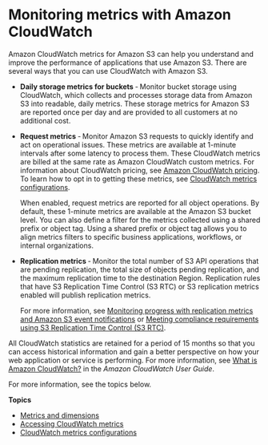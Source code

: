 # Monitoring metrics with Amazon CloudWatch<a name="cloudwatch-monitoring"></a>

Amazon CloudWatch metrics for Amazon S3 can help you understand and improve the performance of applications that use Amazon S3\. There are several ways that you can use CloudWatch with Amazon S3\.
+ **Daily storage metrics for buckets** ‐ Monitor bucket storage using CloudWatch, which collects and processes storage data from Amazon S3 into readable, daily metrics\. These storage metrics for Amazon S3 are reported once per day and are provided to all customers at no additional cost\.
+ **Request metrics** ‐ Monitor Amazon S3 requests to quickly identify and act on operational issues\. These metrics are available at 1\-minute intervals after some latency to process them\. These CloudWatch metrics are billed at the same rate as Amazon CloudWatch custom metrics\. For information about CloudWatch pricing, see [Amazon CloudWatch pricing](https://aws.amazon.com/cloudwatch/pricing/)\. To learn how to opt in to getting these metrics, see [CloudWatch metrics configurations](metrics-configurations.md)\.

  When enabled, request metrics are reported for all object operations\. By default, these 1\-minute metrics are available at the Amazon S3 bucket level\. You can also define a filter for the metrics collected using a shared prefix or object tag\. Using a shared prefix or object tag allows you to align metrics filters to specific business applications, workflows, or internal organizations\.
+ **Replication metrics** ‐ Monitor the total number of S3 API operations that are pending replication, the total size of objects pending replication, and the maximum replication time to the destination Region\. Replication rules that have S3 Replication Time Control \(S3 RTC\) or S3 replication metrics enabled will publish replication metrics\. 

  For more information, see [Monitoring progress with replication metrics and Amazon S3 event notifications](replication-metrics.md) or [Meeting compliance requirements using S3 Replication Time Control \(S3 RTC\)](replication-time-control.md)\.

All CloudWatch statistics are retained for a period of 15 months so that you can access historical information and gain a better perspective on how your web application or service is performing\. For more information, see [What is Amazon CloudWatch?](https://docs.aws.amazon.com/AmazonCloudWatch/latest/DeveloperGuide/WhatIsCloudWatch.html) in the *Amazon CloudWatch User Guide*\.

For more information, see the topics below\.

**Topics**
+ [Metrics and dimensions](metrics-dimensions.md)
+ [Accessing CloudWatch metrics](cloudwatch-monitoring-accessing.md)
+ [CloudWatch metrics configurations](metrics-configurations.md)